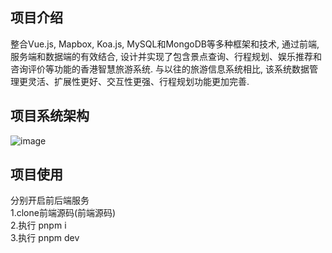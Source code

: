 ## 项目介绍
整合Vue.js,  Mapbox, Koa.js, MySQL和MongoDB等多种框架和技术, 通过前端, 服务端和数据端的有效结合, 设计并实现了包含景点查询、行程规划、娱乐推荐和咨询评价等功能的香港智慧旅游系统. 与以往的旅游信息系统相比, 该系统数据管理更灵活、扩展性更好、交互性更强、行程规划功能更加完善.
## 项目系统架构
![image](https://github.com/user-attachments/assets/6cac9e50-ff97-4130-a3dd-bfd58aead509)
## 项目使用
分别开启前后端服务  
1.clone前端源码(前端源码)  
2.执行 pnpm i  
3.执行 pnpm dev  


